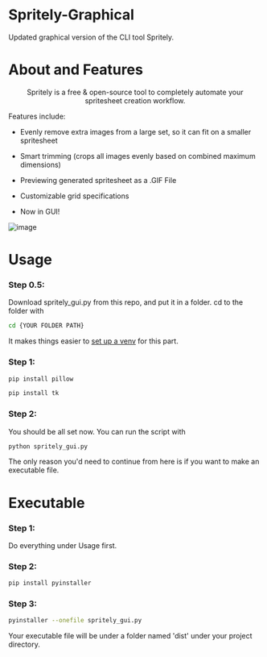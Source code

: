 # Spritely-Graphical
Updated graphical version of the CLI tool Spritely.

# About and Features
</p>
<p align="center">
Spritely is a free & open-source tool to completely automate your spritesheet creation workflow. 

Features include:

- Evenly remove extra images from a large set, so it can fit on a smaller spritesheet

- Smart trimming (crops all images evenly based on combined maximum dimensions)

- Previewing generated spritesheet as a .GIF File

- Customizable grid specifications

- Now in GUI!

![image](https://github.com/user-attachments/assets/25b46973-1da1-4466-a76a-a174c305f3bc)

# Usage

### Step 0.5:

Download spritely_gui.py from this repo, and put it in a folder. cd to the folder with
```sh
cd {YOUR FOLDER PATH}
```

It makes things easier to [set up a venv](https://packaging.python.org/en/latest/guides/installing-using-pip-and-virtual-environments/) for this part.

### Step 1:

```sh
pip install pillow
```

```sh
pip install tk
```


### Step 2:

You should be all set now. You can run the script with

```sh
python spritely_gui.py
```


The only reason you'd need to continue from here is if you want to make an executable file.

# Executable

### Step 1: 

Do everything under Usage first.

### Step 2:

```sh
pip install pyinstaller
```

### Step 3:

```sh
pyinstaller --onefile spritely_gui.py
```

Your executable file will be under a folder named 'dist' under your project directory.

